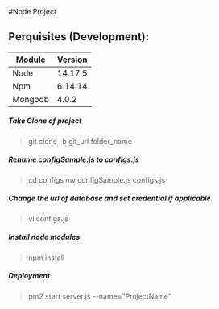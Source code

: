 #Node Project

## Perquisites (Development):

| Module | Version |
| --- | --- |
| Node | 14.17.5 |
| Npm | 6.14.14 |
| Mongodb | 4.0.2 |


##### Take Clone of project
> git clone -b git_url  folder_name


##### Rename configSample.js to configs.js
> cd configs
> mv configSample.js configs.js

##### Change the url of database and set credential if applicable
> vi configs.js

##### Install node modules

> npm install

##### Deployment

>pm2 start server.js --name="ProjectName"


